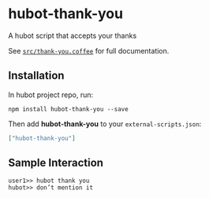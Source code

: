 # hubot-thank-you

A hubot script that accepts your thanks

See [`src/thank-you.coffee`](src/thank-you.coffee) for full documentation.

## Installation

In hubot project repo, run:

`npm install hubot-thank-you --save`

Then add **hubot-thank-you** to your `external-scripts.json`:

```json
["hubot-thank-you"]
```

## Sample Interaction

```
user1>> hubot thank you
hubot>> don’t mention it
```
